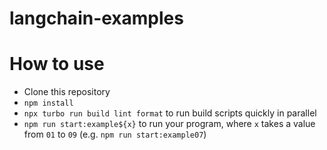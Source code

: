 # langchain-examples

# How to use

- Clone this repository
- `npm install`
- `npx turbo run build lint format` to run build scripts quickly in parallel
- `npm run start:example${x}` to run your program, where `x` takes a value from `01` to `09` (e.g. `npm run start:example07`)

